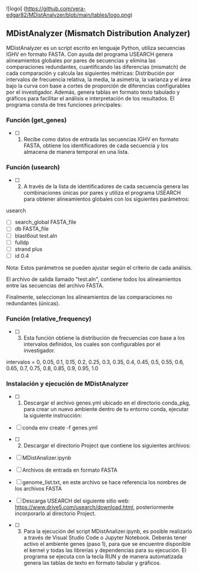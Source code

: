 ![logo] (https://github.com/vera-edgar82/MDistAnalyzer/blob/main/tables/logo.png)


## MDistAnalyzer (Mismatch Distribution Analyzer)

MDistAnalyzer es un script escrito en lenguaje Python, utiliza secuencias IGHV en formato FASTA. Con ayuda del programa USEARCH genera alineamientos globales por pares de secuencias 
y elimina las comparaciones redundantes, cuantificando las diferencias (mismatch) de cada comparación y calcula las siguientes métricas: Distribución por intervalos de frecuencia relativa, la media, la asimetría, la varianza y el área bajo la curva con base a cortes de proporción de diferencias configurables por el investigador. Además, genera tablas en formato texto tabulado y gráficos para facilitar el análisis e interpretación de los resultados. El programa consta de tres funciones principales:


### Función (get_genes)

- [ ] 1. Recibe como datos de entrada las secuencias IGHV en formato FASTA, obtiene los identificadores de cada secuencia y los almacena de manera temporal en una lista.

### Función (usearch)

- [ ] 2. A través de la lista de identificadores de cada secuencia genera las combinaciones únicas por pares y utiliza el programa USEARCH para obtener alineamientos globales con los siguientes parámetros:

usearch

- [ ] search_global FASTA_file
- [ ] db FASTA_file
- [ ] blast6out test.aln 
- [ ] fulldp
- [ ] strand plus 
- [ ] id 0.4

Nota: Estos parámetros se pueden ajustar según el criterio de cada análisis.

El archivo de salida llamado "test.aln", contiene todos los alineamientos entre las secuencias del archivo FASTA. 

Finalmente, seleccionan los alineamientos de las comparaciones no redundantes (únicas).

### Función (relative_frequency)

- [ ] 3. Esta función obtiene la distribución de frecuencias con base a los intervalos definidos, los cuales son configurables por el investigador.

intervalos = 0, 0.05, 0.1, 0.15, 0.2, 0.25, 0.3, 0.35, 0.4, 0.45, 0.5, 0.55, 0.6, 0.65, 0.7, 0.75, 0.8, 0.85, 0.9, 0.95, 1.0

### Instalación y ejecución de MDistAnalyzer

- [ ] 1. Descargar el archivo genes.yml ubicado en el directorio conda_pkg, para crear un nuevo ambiente dentro de tu entorno conda, ejecutar la siguiente instrucción:

- [ ] conda env create -f genes.yml

- [ ] 2. Descargar el directorio Project que contiene los siguientes archivos:

- [ ] MDistAnalizer.ipynb
- [ ] Archivos de entrada en formato FASTA
- [ ] genome_list.txt, en este archivo se hace referencia los nombres de los archivos FASTA
- [ ] Descarga USEARCH del siguiente sitio web: https://www.drive5.com/usearch/download.html, posteriormente incorporarlo al directorio Project.

- [ ] 3. Para la ejecución del script MDistAnalizer.ipynb, es posible realizarlo a través de Visual Studio Code o Jupyter Notebook. Deberás tener activo el ambiente genes (paso 1), para que se encuentre disponible el kernel y todas las librerías y dependencias para su ejecución. El programa se ejecuta con la tecla RUN y de manera automatizada genera las tablas de texto en formato tabular y gráficos.
